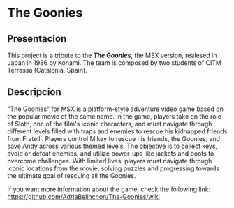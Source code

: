 # The Goonies
## Presentacion
This project is a tribute to the **_The Goonies_**, the MSX version, realesed in Japan in 1986 by Konami. The team is composed by two students of CITM Terrassa (Catalonia, Spain).

## Descripcion
"The Goonies" for MSX is a platform-style adventure video game based on the popular movie of the same name.
In the game, players take on the role of Sloth, one of the film's iconic characters, and must navigate through different levels filled with traps and enemies to rescue his kidnapped friends from Fratelli.
Players control Mikey to rescue his friends, the Goonies, and save Andy across various themed levels. The objective is to collect keys, avoid or defeat enemies, and utilize power-ups like jackets and boots to overcome challenges. With limited lives, players must navigate through iconic locations from the movie, solving puzzles and progressing towards the ultimate goal of rescuing all the Goonies.


If you want more information about the game, check the following link: https://github.com/AdriaBelinchon/The-Goonies/wiki
